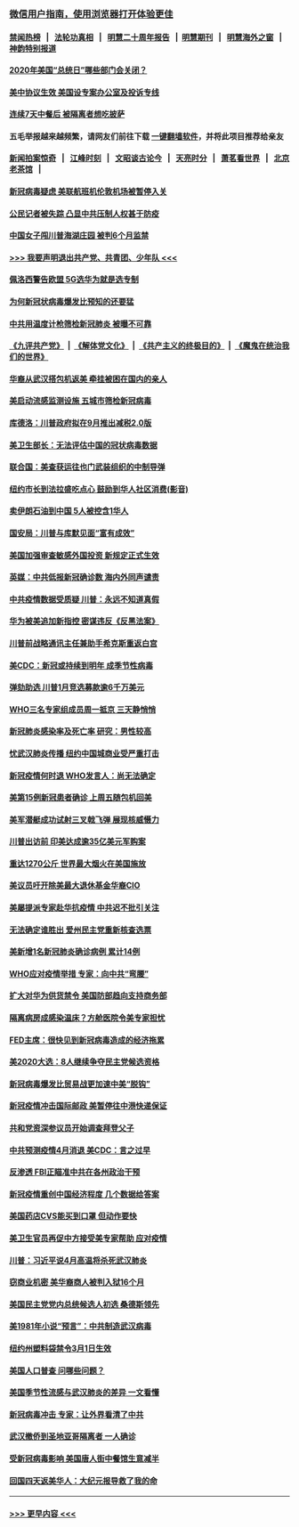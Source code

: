### [微信用户指南，使用浏览器打开体验更佳](https://github.com/gfw-breaker/banned-news1/blob/master/indexes/wechat-guide.md?t=0)
#### [禁闻热榜](热点新闻.md?t=0)  &nbsp;&nbsp;|&nbsp;&nbsp; [法轮功真相](https://github.com/gfw-breaker/truth/blob/master/README.md?t=0) &nbsp;&nbsp;|&nbsp;&nbsp; [明慧二十周年报告](https://github.com/gfw-breaker/mh-reports/blob/master/README.md?t=0) &nbsp;&nbsp;|&nbsp;&nbsp;[明慧期刊](https://github.com/gfw-breaker/mh-qikan) &nbsp;&nbsp;|&nbsp;&nbsp; [明慧海外之窗](https://github.com/gfw-breaker/mh-news/blob/master/README.md?t=0) &nbsp;&nbsp;|&nbsp;&nbsp; [神韵特别报道](https://github.com/gfw-breaker/mh-news/blob/master/shenyun.md?t=0)
#### [2020年美国“总统日”哪些部门会关闭？](../pages/nsc412/n11870148.md?t=02151155) 
#### [美中协议生效 美国设专案办公室及投诉专线](../pages/nsc412/n11870266.md?t=02151155) 
#### [连续7天中餐后 被隔离者想吃披萨](../pages/nsc412/n11870243.md?t=02151155) 
#### 五毛举报越来越频繁，请网友们前往下载 [一键翻墙软件](https://github.com/gfw-breaker/ssr-accounts)，并将此项目推荐给亲友
#### [新闻拍案惊奇](https://github.com/gfw-breaker/banned-news1/blob/master/pages/link4.md) &nbsp;&nbsp;|&nbsp;&nbsp; [江峰时刻](https://github.com/gfw-breaker/banned-news1/blob/master/pages/link4.md) &nbsp;&nbsp;|&nbsp;&nbsp; [文昭谈古论今](https://github.com/gfw-breaker/banned-news1/blob/master/pages/link4.md) &nbsp;&nbsp;|&nbsp;&nbsp; [天亮时分](https://github.com/gfw-breaker/banned-news1/blob/master/pages/link4.md) &nbsp;&nbsp;|&nbsp;&nbsp; [萧茗看世界](https://github.com/gfw-breaker/banned-news1/blob/master/pages/link4.md) &nbsp;&nbsp;|&nbsp;&nbsp; [北京老茶馆](https://github.com/gfw-breaker/banned-news1/blob/master/pages/link4.md) &nbsp;&nbsp;|&nbsp;&nbsp; 
#### [新冠病毒疑虑 美联航班机伦敦机场被暂停入关](../pages/nsc412/n11870015.md?t=02151155) 
#### [公民记者被失踪 凸显中共压制人权甚于防疫](../pages/nsc412/n11870042.md?t=02151155) 
#### [中国女子闯川普海湖庄园 被判6个月监禁](../pages/nsc412/n11869919.md?t=02151155) 
#### [>>> 我要声明退出共产党、共青团、少年队 <<<](https://github.com/begood0513/goodnews/blob/master/quit/letter.md) 
#### [佩洛西警告欧盟 5G选华为就是选专制](../pages/nsc412/n11869898.md?t=02151155) 
#### [为何新冠状病毒爆发比预知的还要猛](../pages/nsc412/n11869828.md?t=02151155) 
#### [中共用温度计枪筛检新冠肺炎 被曝不可靠](../pages/nsc412/n11869707.md?t=02151155) 
#### [《九评共产党》](https://github.com/begood0513/9ping.md/blob/master/README.md) &nbsp;|&nbsp; [《解体党文化》](../../../../jtdwh.md/blob/master/README.md)  &nbsp;|&nbsp; [《共产主义的终极目的》](../../../../gczydzjmd.md/blob/master/README.md) &nbsp;|&nbsp; [《魔鬼在统治我们的世界》](../../../../mgztzwmdsj.md/blob/master/README.md) 
#### [华裔从武汉搭包机返美 牵挂被困在国内的亲人](../pages/nsc412/n11869711.md?t=02151155) 
#### [美启动流感监测设施 五城市筛检新冠病毒](../pages/nsc412/n11869689.md?t=02151155) 
#### [库德洛：川普政府拟在9月推出减税2.0版](../pages/nsc412/n11869627.md?t=02151155) 
#### [美卫生部长：无法评估中国的冠状病毒数据](../pages/nsc412/n11869301.md?t=02151155) 
#### [联合国：美查获运往也门武装组织的中制导弹](../pages/nsc412/n11868677.md?t=02151155) 
#### [纽约市长到法拉盛吃点心  鼓励到华人社区消费(影音)](../pages/nsc412/n11868197.md?t=02151155) 
#### [卖伊朗石油到中国  5人被控含1华人](../pages/nsc412/n11867988.md?t=02151155) 
#### [国安局：川普与库默见面“富有成效”](../pages/nsc412/n11867976.md?t=02151155) 
#### [美国加强审查敏感外国投资 新规定正式生效](../pages/nsc412/n11868041.md?t=02151155) 
#### [英媒：中共低报新冠确诊数 海内外同声谴责](../pages/nsc412/n11867421.md?t=02151155) 
#### [中共疫情数据受质疑 川普：永远不知道真假](../pages/nsc412/n11867195.md?t=02151155) 
#### [华为被美追加新指控 密谋违反《反黑法案》](../pages/nsc412/n11867191.md?t=02151155) 
#### [川普前战略通讯主任兼助手希克斯重返白宫](../pages/nsc412/n11867104.md?t=02151155) 
#### [美CDC：新冠或持续到明年 成季节性病毒](../pages/nsc412/n11867279.md?t=02151155) 
#### [弹劾助选 川普1月竞选募款逾6千万美元](../pages/nsc412/n11866950.md?t=02151155) 
#### [WHO三名专家组成员周一抵京 三天静悄悄](../pages/nsc412/n11866947.md?t=02151155) 
#### [新冠肺炎感染率及死亡率 研究：男性较高](../pages/nsc412/n11866956.md?t=02151155) 
#### [忧武汉肺炎传播 纽约中国城商业受严重打击](../pages/nsc412/n11866902.md?t=02151155) 
#### [新冠疫情何时退 WHO发言人：尚无法确定](../pages/nsc412/n11866864.md?t=02151155) 
#### [美第15例新冠患者确诊 上周五随包机回美](../pages/nsc412/n11866852.md?t=02151155) 
#### [美军潜艇成功试射三叉戟飞弹 展现核威慑力](../pages/nsc412/n11866046.md?t=02151155) 
#### [川普出访前 印美达成逾35亿美元军购案](../pages/nsc412/n11865444.md?t=02151155) 
#### [重达1270公斤 世界最大烟火在美国施放](../pages/nsc412/n11865198.md?t=02151155) 
#### [美议员吁开除美最大退休基金华裔CIO](../pages/nsc412/n11865230.md?t=02151155) 
#### [美屡提派专家赴华抗疫情 中共迟不批引关注](../pages/nsc412/n11864719.md?t=02151155) 
#### [无法确定谁胜出 爱州民主党重新核查选票](../pages/nsc412/n11864830.md?t=02151155) 
#### [美新增1名新冠肺炎确诊病例 累计14例](../pages/nsc412/n11864893.md?t=02151155) 
#### [WHO应对疫情举措 专家：向中共“弯腰”](../pages/nsc412/n11864727.md?t=02151155) 
#### [扩大对华为供货禁令 美国防部趋向支持商务部](../pages/nsc412/n11864773.md?t=02151155) 
#### [隔离病房成感染温床？方舱医院令美专家担忧](../pages/nsc412/n11864575.md?t=02151155) 
#### [FED主席：很快见到新冠病毒造成的经济拖累](../pages/nsc412/n11864507.md?t=02151155) 
#### [美2020大选：8人继续争夺民主党候选资格](../pages/nsc412/n11864327.md?t=02151155) 
#### [新冠病毒爆发比贸易战更加速中美“脱钩”](../pages/nsc412/n11864470.md?t=02151155) 
#### [新冠疫情冲击国际邮政 美暂停往中港快递保证](../pages/nsc412/n11864207.md?t=02151155) 
#### [共和党资深参议员开始调查拜登父子](../pages/nsc412/n11863984.md?t=02151155) 
#### [中共预测疫情4月消退 美CDC：言之过早](../pages/nsc412/n11864310.md?t=02151155) 
#### [反渗透 FBI正瞄准中共在各州政治干预](../pages/nsc412/n11864300.md?t=02151155) 
#### [新冠疫情重创中国经济程度 几个数据给答案](../pages/nsc412/n11864203.md?t=02151155) 
#### [美国药店CVS能买到口罩 但动作要快](../pages/nsc412/n11862438.md?t=02151155) 
#### [美卫生官员再促中方接受美专家帮助 应对疫情](../pages/nsc412/n11864043.md?t=02151155) 
#### [川普：习近平说4月高温将杀死武汉肺炎](../pages/nsc412/n11860814.md?t=02151155) 
#### [窃商业机密 美华裔商人被判入狱16个月](../pages/nsc412/n11863911.md?t=02151155) 
#### [美国民主党党内总统候选人初选 桑德斯领先](../pages/nsc412/n11863475.md?t=02151155) 
#### [美1981年小说“预言”：中共制造武汉病毒](../pages/nsc412/n11863306.md?t=02151155) 
#### [纽约州塑料袋禁令3月1日生效](../pages/nsc412/n11862832.md?t=02151155) 
#### [美国人口普查  问哪些问题？](../pages/nsc412/n11862808.md?t=02151155) 
#### [美国季节性流感与武汉肺炎的差异 一文看懂](../pages/nsc412/n11862428.md?t=02151155) 
#### [新冠病毒冲击 专家：让外界看清了中共](../pages/nsc412/n11862280.md?t=02151155) 
#### [武汉撤侨到圣地亚哥隔离者 一人确诊](../pages/nsc412/n11862460.md?t=02151155) 
#### [受新冠病毒影响 美国唐人街中餐馆生意减半](../pages/nsc412/n11861940.md?t=02151155) 
#### [回国四天返美华人：大纪元报导救了我的命](../pages/nsc412/n11862181.md?t=02151155) 

----
#### [ >>> 更早内容 <<< ](../indexes/nsc412-earlier.md)
